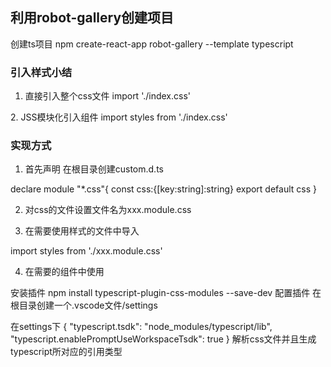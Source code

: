 ## 利用robot-gallery创建项目
创建ts项目
npm create-react-app robot-gallery --template typescript
### 引入样式小结
1. 直接引入整个css文件
import './index.css'
<div className="app"/>
2. JSS模块化引入组件
import styles from './index.css'
<div className={styles.app}>
 
### 实现方式
 
 1) 首先声明 在根目录创建custom.d.ts 
 
 declare module "*.css"{
    const css:{[key:string]:string}
    export default css
 } 
 
 2) 对css的文件设置文件名为xxx.module.css 
 
 3) 在需要使用样式的文件中导入 
 
  import styles from './xxx.module.css'
 
 4) 在需要的组件中使用 
 
  <div className={styles.yyy}>
安装插件
   npm install typescript-plugin-css-modules --save-dev
配置插件
   在根目录创建一个.vscode文件/settings
   
   在settings下
   {
    "typescript.tsdk": "node_modules/typescript/lib",
    "typescript.enablePromptUseWorkspaceTsdk": true
}
   解析css文件并且生成typescript所对应的引用类型
   

